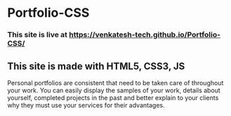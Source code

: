 # Portfolio-CSS

### This site is live at https://venkatesh-tech.github.io/Portfolio-CSS/

## This site is made with HTML5, CSS3, JS
Personal portfolios are consistent that need to be taken care of throughout your work. You can easily display the samples of your work, details about yourself, completed projects in the past and better explain to your clients why they must use your services for their advantages.

